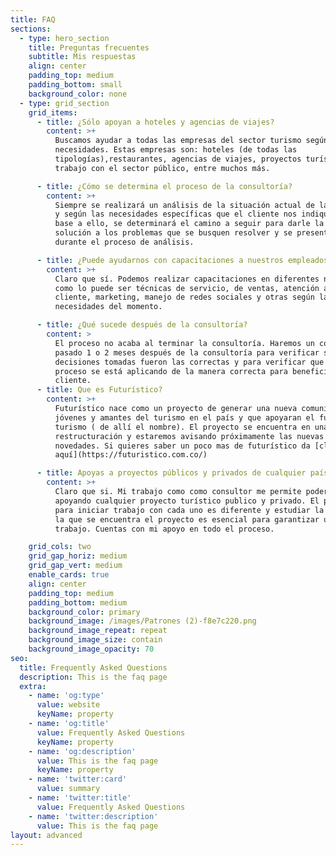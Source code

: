 ```yaml
---
title: FAQ
sections:
  - type: hero_section
    title: Preguntas frecuentes
    subtitle: Mis respuestas
    align: center
    padding_top: medium
    padding_bottom: small
    background_color: none
  - type: grid_section
    grid_items:
      - title: ¿Sólo apoyan a hoteles y agencias de viajes?
        content: >+
          Buscamos ayudar a todas las empresas del sector turismo según sean sus
          necesidades. Estas empresas son: hoteles (de todas las
          tipologías),restaurantes, agencias de viajes, proyectos turísticos,
          trabajo con el sector público, entre muchos más.

      - title: ¿Cómo se determina el proceso de la consultoría?
        content: >+
          Siempre se realizará un análisis de la situación actual de la empresa
          y según las necesidades específicas que el cliente nos indique. En
          base a ello, se determinará el camino a seguir para darle la mejor
          solución a los problemas que se busquen resolver y se presenten
          durante el proceso de análisis.

      - title: ¿Puede ayudarnos con capacitaciones a nuestros empleados?
        content: >+
          Claro que sí. Podemos realizar capacitaciones en diferentes niveles
          como lo puede ser técnicas de servicio, de ventas, atención al
          cliente, marketing, manejo de redes sociales y otras según las
          necesidades del momento.

      - title: ¿Qué sucede después de la consultoría?
        content: >
          El proceso no acaba al terminar la consultoría. Haremos un control
          pasado 1 o 2 meses después de la consultoría para verificar si las
          decisiones tomadas fueron las correctas y para verificar que todo el
          proceso se está aplicando de la manera correcta para beneficio del
          cliente.
      - title: Que es Futurístico?
        content: >+
          Futurístico nace como un proyecto de generar una nueva comunidad de
          jóvenes y amantes del turismo en el país y que apoyaran el futuro del
          turismo ( de allí el nombre). El proyecto se encuentra en una fase de
          restructuración y estaremos avisando próximamente las nuevas
          novedades. Si quieres saber un poco mas de futurístico da [clic
          aquí](https://futuristico.com.co/)

      - title: Apoyas a proyectos públicos y privados de cualquier país?
        content: >+
          Claro que si. Mi trabajo como como consultor me permite poder trabajar
          apoyando cualquier proyecto turístico publico y privado. El proceso
          para iniciar trabajo con cada uno es diferente y estudiar la zona en
          la que se encuentra el proyecto es esencial para garantizar un buen
          trabajo. Cuentas con mi apoyo en todo el proceso. 

    grid_cols: two
    grid_gap_horiz: medium
    grid_gap_vert: medium
    enable_cards: true
    align: center
    padding_top: medium
    padding_bottom: medium
    background_color: primary
    background_image: /images/Patrones (2)-f8e7c220.png
    background_image_repeat: repeat
    background_image_size: contain
    background_image_opacity: 70
seo:
  title: Frequently Asked Questions
  description: This is the faq page
  extra:
    - name: 'og:type'
      value: website
      keyName: property
    - name: 'og:title'
      value: Frequently Asked Questions
      keyName: property
    - name: 'og:description'
      value: This is the faq page
      keyName: property
    - name: 'twitter:card'
      value: summary
    - name: 'twitter:title'
      value: Frequently Asked Questions
    - name: 'twitter:description'
      value: This is the faq page
layout: advanced
---
```

